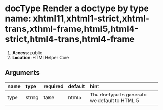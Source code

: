 
# docType Render a doctype by type name: xhtml11,xhtml1-strict,xhtml-trans,xthml-frame,html5,html4-strict,html4-trans,html4-frame 

1. **Access**: public
2. **Location**: HTMLHelper Core 

## Arguments

| name 	| type 	| required 	| default 	| hint 	|
|:--- 	|:--- 	|:--- 		|:--- 		|:--- 	|
| type | string | false | html5 | The doctype to generate, we default to HTML 5 |


